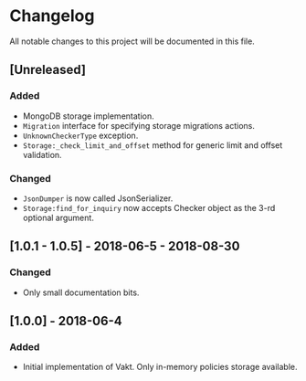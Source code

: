 # Changelog
All notable changes to this project will be documented in this file.

## [Unreleased]
### Added
- MongoDB storage implementation.
- `Migration` interface for specifying storage migrations actions.
- `UnknownCheckerType` exception.
- `Storage:_check_limit_and_offset` method for generic limit and offset validation.

### Changed
- `JsonDumper` is now called JsonSerializer.
- `Storage:find_for_inquiry` now accepts Checker object as the 3-rd optional argument.


## [1.0.1 - 1.0.5] - 2018-06-5 - 2018-08-30
### Changed
- Only small documentation bits.


## [1.0.0] - 2018-06-4
### Added
- Initial implementation of Vakt. Only in-memory policies storage available.
